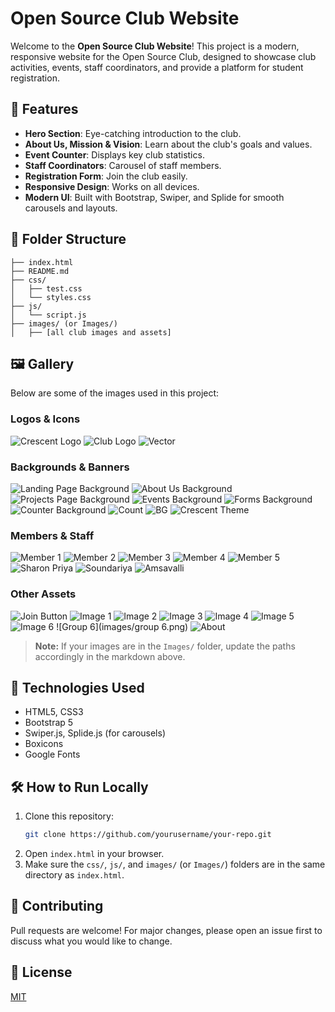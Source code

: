 # Open Source Club Website

Welcome to the **Open Source Club Website**! This project is a modern, responsive website for the Open Source Club, designed to showcase club activities, events, staff coordinators, and provide a platform for student registration.

## 🌟 Features
- **Hero Section**: Eye-catching introduction to the club.
- **About Us, Mission & Vision**: Learn about the club's goals and values.
- **Event Counter**: Displays key club statistics.
- **Staff Coordinators**: Carousel of staff members.
- **Registration Form**: Join the club easily.
- **Responsive Design**: Works on all devices.
- **Modern UI**: Built with Bootstrap, Swiper, and Splide for smooth carousels and layouts.

## 📁 Folder Structure
```
├── index.html
├── README.md
├── css/
│   ├── test.css
│   └── styles.css
├── js/
│   └── script.js
├── images/ (or Images/)
│   ├── [all club images and assets]
```

## 🖼️ Gallery
Below are some of the images used in this project:

### Logos & Icons
![Crescent Logo](images/crescent.png)
![Club Logo](images/club_logo.png)
![Vector](images/vector.png)

### Backgrounds & Banners
![Landing Page Background](images/landing_page_bg.png)
![About Us Background](images/about_us_bg.png)
![Projects Page Background](images/projects_page_bg.jpg)
![Events Background](images/events_bg.png)
![Forms Background](images/forms_bg.jpg)
![Counter Background](images/counter.png)
![Count](images/count.png)
![BG](images/bg.png)
![Crescent Theme](images/crescent_theme.png)

### Members & Staff
![Member 1](images/member-1.png)
![Member 2](images/member-2.png)
![Member 3](images/member-3.png)
![Member 4](images/member-4.png)
![Member 5](images/member-5.png)
![Sharon Priya](images/sharon_priya.png)
![Soundariya](images/soundariya.jpg)
![Amsavalli](images/amsavalli.jpg)

### Other Assets
![Join Button](images/joinbtn.png)
![Image 1](images/image1-u.png)
![Image 2](images/image2-u.png)
![Image 3](images/image3-u.png)
![Image 4](images/image4-u.png)
![Image 5](images/image5-u.png)
![Image 6](images/image6.jpeg)
![Group 6](images/group 6.png)
![About](images/about.png)

> **Note:** If your images are in the `Images/` folder, update the paths accordingly in the markdown above.

## 🚀 Technologies Used
- HTML5, CSS3
- Bootstrap 5
- Swiper.js, Splide.js (for carousels)
- Boxicons
- Google Fonts

## 🛠️ How to Run Locally
1. Clone this repository:
   ```bash
   git clone https://github.com/yourusername/your-repo.git
   ```
2. Open `index.html` in your browser.
3. Make sure the `css/`, `js/`, and `images/` (or `Images/`) folders are in the same directory as `index.html`.

## 🤝 Contributing
Pull requests are welcome! For major changes, please open an issue first to discuss what you would like to change.

## 📄 License
[MIT](LICENSE)
